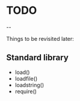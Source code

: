 # TODO
--

Things to be revisited later:

## Standard library

- load()
- loadfile()
- loadstring()
- require()
